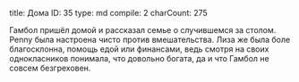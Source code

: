 title:          Дома
ID:             35
type:           md
compile:        2
charCount:      275


Гамбол пришёл домой и рассказал семье о случившемся за столом. Penny была настроена чисто против вмешательства. Лиза же была боле благосклонна, помощь едой или финансами, ведь смотря на своих однокласников понимала, что довольно богата, да и что Гамбол не совсем безгреховен.